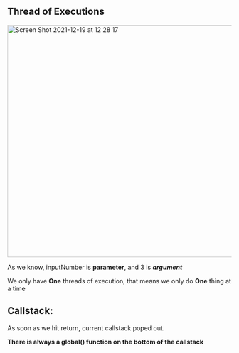 ## Thread of Executions

<img width="523" alt="Screen Shot 2021-12-19 at 12 28 17" src="https://user-images.githubusercontent.com/37787994/146688128-9c57bc38-6a84-4887-a290-4760c356f916.png">

As we know, inputNumber is **parameter**, and 3 is ***argument***



We only have **One** threads of execution, that means we only do **One** thing at a time



## Callstack:

As soon as we hit return, current callstack poped out.

**There is always a global() function on the bottom of the callstack**
